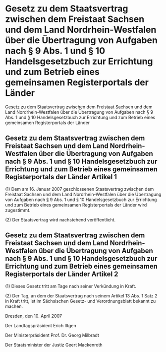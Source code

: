 # Gesetz zu dem Staatsvertrag zwischen dem Freistaat Sachsen und dem Land Nordrhein-Westfalen über die Übertragung von Aufgaben nach § 9 Abs. 1 und § 10 Handelsgesetzbuch zur Errichtung und zum Betrieb eines gemeinsamen Registerportals der Länder

Gesetz zu dem Staatsvertrag zwischen dem Freistaat Sachsen und dem Land Nordrhein-Westfalen über die Übertragung von Aufgaben nach § 9 Abs. 1 und § 10 Handelsgesetzbuch zur Errichtung und zum Betrieb eines gemeinsamen Registerportals der Länder

## Gesetz zu dem Staatsvertrag zwischen dem Freistaat Sachsen und dem Land Nordrhein-Westfalen über die Übertragung von Aufgaben nach § 9 Abs. 1 und § 10 Handelsgesetzbuch zur Errichtung und zum Betrieb eines gemeinsamen Registerportals der Länder Artikel 1

(1) Dem am 16. Januar 2007 geschlossenen Staatsvertrag zwischen dem Freistaat Sachsen und dem Land Nordrhein-Westfalen über die Übertragung von Aufgaben nach § 9 Abs. 1 und § 10 
          Handelsgesetzbuch zur Errichtung und zum Betrieb eines gemeinsamen Registerportals der Länder wird zugestimmt.

(2) Der 
        Staatsvertrag wird nachstehend veröffentlicht.


## Gesetz zu dem Staatsvertrag zwischen dem Freistaat Sachsen und dem Land Nordrhein-Westfalen über die Übertragung von Aufgaben nach § 9 Abs. 1 und § 10 Handelsgesetzbuch zur Errichtung und zum Betrieb eines gemeinsamen Registerportals der Länder Artikel 2

(1) Dieses Gesetz tritt am Tage nach seiner Verkündung in Kraft.

(2) Der Tag, an dem der Staatsvertrag nach seinem Artikel 13 Abs. 1 Satz 2 in Kraft tritt, ist im Sächsischen Gesetz- und Verordnungsblatt bekannt zu machen.

Dresden, den 10. April 2007

Der Landtagspräsident 
           Erich Iltgen

Der Ministerpräsident 
           Prof. Dr. Georg Milbradt

Der Staatsminister der Justiz 
           Geert Mackenroth

